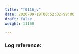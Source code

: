 ```yaml
---
title: "f0116_v"
date: 2020-09-18T00:52:02+99:00
draft: false
weight: 11160

---
```


### Log reference: <no value>

```
